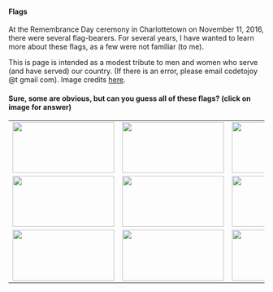 
#### Flags

At the Remembrance Day ceremony in Charlottetown on November 11, 2016, there were several flag-bearers. For several years, I have wanted to learn more about these flags, as a few were not familiar (to me). 

This is page is intended as a modest tribute to men and women who serve (and have served) our country. (If there is an error, please email codetojoy @t gmail com). Image credits [here](https://github.com/codetojoy/PrinceEdwardIsland/blob/master/flags/Attribution.md).


#### Sure, some are obvious, but can you guess all of these flags? (click on image for answer)

|         |         |         |         |
|:-------:|:-------:|:-------:|:-------:|
| <a href="https://en.wikipedia.org/wiki/Flag_of_Canada"> <img src="https://upload.wikimedia.org/wikipedia/commons/d/d9/Flag_of_Canada_%28Pantone%29.svg" height="100" width="200"></img> </a> | <a href="https://en.wikipedia.org/wiki/Canadian_Armed_Forces"> <img src="https://upload.wikimedia.org/wikipedia/commons/4/47/Flag_of_the_Canadian_Forces.svg" height="100" width="200"></img> </a> | <a href="https://en.wikipedia.org/wiki/Canadian_Naval_Ensign"> <img src="https://upload.wikimedia.org/wikipedia/commons/b/ba/Naval_Ensign_of_Canada.svg" height="100" width="200"></img> </a> | <a href="https://en.wikipedia.org/wiki/Canadian_Red_Ensign"> <img src="https://en.wikipedia.org/wiki/Canadian_Red_Ensign#/media/File:Flag_of_Canada_(1957%E2%80%931965).svg" height="100" width="200"></img> </a> |
| <a href="https://en.wikipedia.org/wiki/Royal_Canadian_Mounted_Police"> <img src="https://upload.wikimedia.org/wikipedia/commons/c/cb/Flag_of_the_RCMP.svg" height="100" width="200"></img> </a> | <a href="https://en.wikipedia.org/wiki/Union_Jack"> <img src="https://upload.wikimedia.org/wikipedia/en/a/ae/Flag_of_the_United_Kingdom.svg" height="100" width="200"></img> </a> | <a href="https://en.wikipedia.org/wiki/Flag_of_the_United_Nations"> <img src="https://upload.wikimedia.org/wikipedia/commons/2/2f/Flag_of_the_United_Nations.svg" height="100" width="200"></img> </a> | <a href="https://en.wikipedia.org/wiki/Flag_of_Prince_Edward_Island"> <img src="https://upload.wikimedia.org/wikipedia/commons/d/d7/Flag_of_Prince_Edward_Island.svg" height="100" width="200"></img> </a> |
| <a href="https://en.wikipedia.org/wiki/Charlottetown"> <img src="https://upload.wikimedia.org/wikipedia/commons/f/f6/Flag_of_Charlottetown.svg" height="100" width="200"></img> </a> | <a href="https://en.wikipedia.org/wiki/Flag_of_NATO"> <img src="https://upload.wikimedia.org/wikipedia/commons/3/37/Flag_of_NATO.svg" height="100" width="200"></img> </a> |  <a href="https://en.wikipedia.org/wiki/Royal_Canadian_Air_Force_Ensign"> <img src="https://upload.wikimedia.org/wikipedia/commons/7/7a/Air_Force_Ensign_of_Canada.svg" height="100" width="200"></img> </a> |  | 

